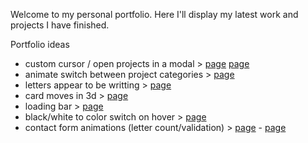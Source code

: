 Welcome to my personal portfolio. Here I'll display my latest work and projects I have finished. 

Portfolio ideas
- custom cursor / open projects in a modal > [page](https://preview.themeforest.net/item/edrea-personal-portfolio-react-template/full_screen_preview/38647904?_ga=2.196010730.756826940.1673242976-1631037780.1672128513&irgwc=1&clickid=XipxwHVlKxyOTotwUx0Mo3EAUkA3zP0ZSymySM0&iradid=275988&irpid=2305834&iradtype=ONLINE_TRACKING_LINK&irmptype=mediapartner&mp_value1=&utm_campaign=af_impact_radius_2305834&utm_medium=affiliate&utm_source=impact_radius) [page](http://kyros.on3-step.com/)
- animate switch between project categories > [page](https://preview.themeforest.net/item/brook-react-js-creative-multipurpose-template/full_screen_preview/29260817?_ga=2.200141544.756826940.1673242976-1631037780.1672128513&irgwc=1&clickid=XipxwHVlKxyOTotwUx0Mo3EAUkA3zPRdSymySM0&iradid=275988&irpid=2305834&iradtype=ONLINE_TRACKING_LINK&irmptype=mediapartner&mp_value1=&utm_campaign=af_impact_radius_2305834&utm_medium=affiliate&utm_source=impact_radius)
- letters appear to be writting > [page](https://preview.themeforest.net/item/bieber-react-personal-portfolio-template/full_screen_preview/39171447?_ga=2.203859670.756826940.1673242976-1631037780.1672128513&irgwc=1&clickid=XipxwHVlKxyOTotwUx0Mo3EAUkA3zPWtSymySM0&iradid=275988&irpid=2305834&iradtype=ONLINE_TRACKING_LINK&irmptype=mediapartner&mp_value1=&utm_campaign=af_impact_radius_2305834&utm_medium=affiliate&utm_source=impact_radius)
- card moves in 3d > [page](https://dizme.vercel.app/index-dark)
- loading bar > [page](https://adriandanlos.es/)
- black/white to color switch on hover > [page](https://sergio-react.vercel.app/index-glitch)
- contact form animations (letter count/validation) > [page](https://www.youtube.com/watch?v=GrA2i1GNmbg) - [page](https://www.youtube.com/watch?v=GrA2i1GNmbg)

